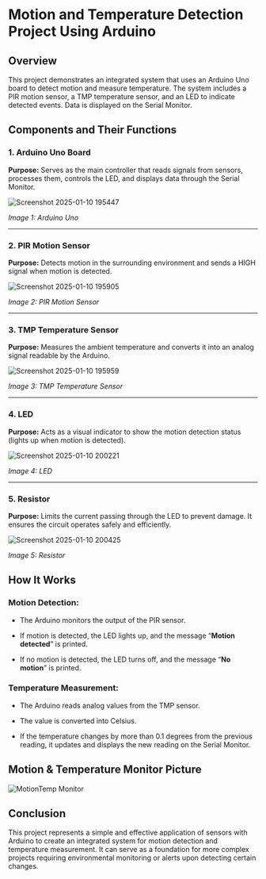 # Motion and Temperature Detection Project Using Arduino
## Overview
This project demonstrates an integrated system that uses an Arduino Uno board to detect motion and measure temperature. The system includes a PIR motion sensor, a TMP temperature sensor, and an LED to indicate detected events. Data is displayed on the Serial Monitor.

## Components and Their Functions
### 1. Arduino Uno Board
**Purpose:** Serves as the main controller that reads signals from sensors, processes them, controls the LED, and displays data through the Serial Monitor.

![Screenshot 2025-01-10 195447](https://github.com/user-attachments/assets/730b7935-3bfa-46b8-92a5-29bc4ddeec9f)

*Image 1: Arduino Uno*
___
### 2. PIR Motion Sensor

**Purpose:** Detects motion in the surrounding environment and sends a HIGH signal when motion is detected.

![Screenshot 2025-01-10 195905](https://github.com/user-attachments/assets/b7e08f51-e219-4d81-8a2c-740b3a68f89c)

*Image 2: PIR Motion Sensor*
___
### 3. TMP Temperature Sensor

**Purpose:** Measures the ambient temperature and converts it into an analog signal readable by the Arduino.

![Screenshot 2025-01-10 195959](https://github.com/user-attachments/assets/b64e5b7f-7c1f-4667-b23f-62d07ef87c45)

*Image 3: TMP Temperature Sensor*
___
### 4. LED

**Purpose:** Acts as a visual indicator to show the motion detection status (lights up when motion is detected).

![Screenshot 2025-01-10 200221](https://github.com/user-attachments/assets/4d43b72e-dcc6-407b-806f-fb80b7c18509)

*Image 4: LED*
___
### 5. Resistor

**Purpose:** Limits the current passing through the LED to prevent damage. It ensures the circuit operates safely and efficiently.

![Screenshot 2025-01-10 200425](https://github.com/user-attachments/assets/b8027af3-a0f2-4a52-a879-fb06b76993cf)

*Image 5: Resistor*

## How It Works

### Motion Detection:

- The Arduino monitors the output of the PIR sensor.

- If motion is detected, the LED lights up, and the message “**Motion detected**” is printed.

- If no motion is detected, the LED turns off, and the message “**No motion**” is printed.

### Temperature Measurement:

- The Arduino reads analog values from the TMP sensor.

- The value is converted into Celsius.

- If the temperature changes by more than 0.1 degrees from the previous reading, it updates and displays the new reading on the Serial Monitor.
  
## Motion & Temperature Monitor Picture

![MotionTemp Monitor](https://github.com/user-attachments/assets/d88f32b1-66fb-46b6-9669-63902d0b10cb)


## Conclusion

This project represents a simple and effective application of sensors with Arduino to create an integrated system for motion detection and temperature measurement. It can serve as a foundation for more complex projects requiring environmental monitoring or alerts upon detecting certain changes.


